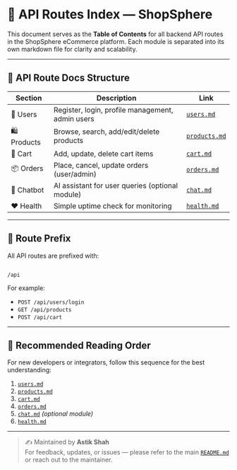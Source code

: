 
# 🔌 API Routes Index — ShopSphere

This document serves as the **Table of Contents** for all backend API routes in the ShopSphere eCommerce platform. Each module is separated into its own markdown file for clarity and scalability.

---

## 📁 API Route Docs Structure

| Section       | Description                                      | Link                      |
|---------------|--------------------------------------------------|---------------------------|
| 👤 Users       | Register, login, profile management, admin users | [`users.md`](./users.md)  |
| 🛍️ Products    | Browse, search, add/edit/delete products         | [`products.md`](./products.md) |
| 🛒 Cart         | Add, update, delete cart items                   | [`cart.md`](./cart.md)    |
| 📦 Orders       | Place, cancel, update orders (user/admin)        | [`orders.md`](./orders.md)|
| 🤖 Chatbot     | AI assistant for user queries (optional module)  | [`chat.md`](./chat.md)    |
| ❤️ Health      | Simple uptime check for monitoring               | [`health.md`](./health.md)|

---

## 🧩 Route Prefix

All API routes are prefixed with:

```

/api

```

For example:
- `POST /api/users/login`
- `GET /api/products`
- `POST /api/cart`

---

## 📌 Recommended Reading Order

For new developers or integrators, follow this sequence for the best understanding:

1. [`users.md`](./users.md)
2. [`products.md`](./products.md)
3. [`cart.md`](./cart.md)
4. [`orders.md`](./orders.md)
5. [`chat.md`](./chat.md) *(optional module)*
6. [`health.md`](./health.md)

---

> ✍️ Maintained by **Astik Shah**  
> For feedback, updates, or issues — please refer to the main [`README.md`](../README.md) or reach out to the maintainer.

```



